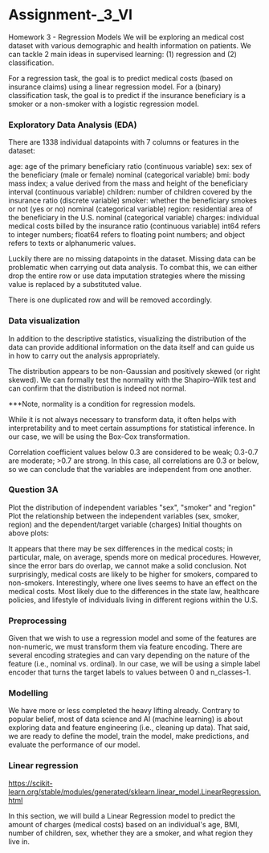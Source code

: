 # Assignment-_3_VI

Homework 3 - Regression Models
We will be exploring an medical cost dataset with various demographic and health information on patients. We can tackle 2 main ideas in supervised learning: (1) regression and (2) classification.

For a regression task, the goal is to predict medical costs (based on insurance claims) using a linear regression model.
For a (binary) classification task, the goal is to predict if the insurance beneficiary is a smoker or a non-smoker with a logistic regression model.


### Exploratory Data Analysis (EDA)

There are 1338 individual datapoints with 7 columns or features in the dataset:

age: age of the primary beneficiary
ratio (continuous variable)
sex: sex of the beneficiary (male or female)
nominal (categorical variable)
bmi: body mass index; a value derived from the mass and height of the beneficiary
interval (continuous variable)
children: number of children covered by the insurance
ratio (discrete variable)
smoker: whether the beneficiary smokes or not (yes or no)
nominal (categorical variable)
region: residential area of the beneficiary in the U.S.
nominal (categorical variable)
charges: individual medical costs billed by the insurance
ratio (continuous variable)
int64 refers to integer numbers; float64 refers to floating point numbers; and object refers to texts or alphanumeric values.

Luckily there are no missing datapoints in the dataset. Missing data can be problematic when carrying out data analysis. To combat this, we can either drop the entire row or use data imputation strategies where the missing value is replaced by a substituted value.

There is one duplicated row and will be removed accordingly.

### Data visualization
In addition to the descriptive statistics, visualizing the distribution of the data can provide additional information on the data itself and can guide us in how to carry out the analysis appropriately.

The distribution appears to be non-Gaussian and positively skewed (or right skewed). We can formally test the normality with the Shapiro–Wilk test and can confirm that the distribution is indeed not normal.

***Note, normality is a condition for regression models.

While it is not always necessary to transform data, it often helps with interpretability and to meet certain assumptions for statistical inference. In our case, we will be using the Box-Cox transformation.


Correlation coefficient values below 0.3 are considered to be weak; 0.3-0.7 are moderate; >0.7 are strong. In this case, all correlations are 0.3 or below, so we can conclude that the variables are independent from one another.


### Question 3A

Plot the distribution of independent variables "sex", "smoker" and "region"
Plot the relationship between the independent variables (sex, smoker, region) and the dependent/target variable (charges)
Initial thoughts on above plots:

It appears that there may be sex differences in the medical costs; in particular, male, on average, spends more on medical procedures. However, since the error bars do overlap, we cannot make a solid conclusion.
Not surprisingly, medical costs are likely to be higher for smokers, compared to non-smokers.
Interestingly, where one lives seems to have an effect on the medical costs. Most likely due to the differences in the state law, healthcare policies, and lifestyle of individuals living in different regions within the U.S.

### Preprocessing

Given that we wish to use a regression model and some of the features are non-numeric, we must transform them via feature encoding. There are several encoding strategies and can vary depending on the nature of the feature (i.e., nominal vs. ordinal). In our case, we will be using a simple label encoder that turns the target labels to values between 0 and n_classes-1.

### Modelling
We have more or less completed the heavy lifting already. Contrary to popular belief, most of data science and AI (machine learning) is about exploring data and feature engineering (i.e., cleaning up data). That said, we are ready to define the model, train the model, make predictions, and evaluate the performance of our model.

### Linear regression
https://scikit-learn.org/stable/modules/generated/sklearn.linear_model.LinearRegression.html

In this section, we will build a Linear Regression model to predict the amount of charges (medical costs) based on an individual's age, BMI, number of children, sex, whether they are a smoker, and what region they live in.




